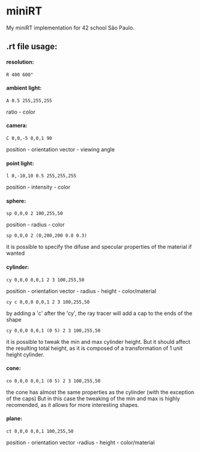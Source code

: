 # miniRT
My miniRT implementation for 42 school São Paulo. 

## .rt file usage:

#### resolution:

```R 400 600"```

#### ambient light: 
```A 0.5 255,255,255```

ratio - color
#### camera: 

```C 0,0,-5 0,0,1 90```

position - orientation vector - viewing angle

#### point light:
```l 0,-10,10 0.5 255,255,255```

position - intensity - color

#### sphere: 
```sp 0,0,0 2 100,255,50```

position - radius - color

```sp 0,0,0 2 (0,200,200 0.8 0.3)```

it is possible to specify the difuse and specular properties of the material if wanted

#### cylinder: 
```cy 0,0,0 0,0,1 2 3 100,255,50```

position - orientation vector - radius - height - color/material

```cy c 0,0,0 0,0,1 2 3 100,255,50```

by adding a 'c' after the 'cy', the ray tracer will add a cap to the ends of the shape

```cy 0,0,0 0,0,1 (0 5) 2 3 100,255,50```

it is possible to tweak the min and max cylinder height. But it should affect the resulting total height, as it is composed of a transformation of 1 unit height cylinder.

#### cone: 
```co 0,0,0 0,0,1 (0 5) 2 3 100,255,50```

the cone has almost the same properties as the cylinder (with the exception of the caps)
But in this case the tweaking of the min and max is highly recomended, as it allows for more interesting shapes.

#### plane: 
```ct 0,0,0 0,0,1 100,255,50```

position - orientation vector -radius - height - color/material

